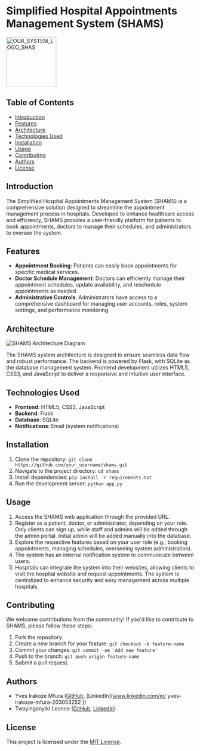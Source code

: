# Simplified Hospital Appointments Management System (SHAMS)

<img width="134" alt="OUR_SYSTEM_LOGO_SHAS" src="https://github.com/yvesmfura/Simplified-hospital-appointment-management-system/assets/132387277/58b3e479-3825-41ba-b7cd-53c5b54cf046">


## Table of Contents

- [Introduction](#introduction)
- [Features](#features)
- [Architecture](#architecture)
- [Technologies Used](#technologies-used)
- [Installation](#installation)
- [Usage](#usage)
- [Contributing](#contributing)
- [Authors](#authors)
- [License](#license)

## Introduction

The Simplified Hospital Appointments Management System (SHAMS) is a comprehensive solution designed to streamline the appointment management process in hospitals. Developed to enhance healthcare access and efficiency, SHAMS provides a user-friendly platform for patients to book appointments, doctors to manage their schedules, and administrators to oversee the system.

## Features

- **Appointment Booking**: Patients can easily book appointments for specific medical services.
- **Doctor Schedule Management**: Doctors can efficiently manage their appointment schedules, update availability, and reschedule appointments as needed.
- **Administrative Controls**: Administrators have access to a comprehensive dashboard for managing user accounts, roles, system settings, and performance monitoring.

## Architecture

![SHAMS Architecture Diagram](link_to_architecture_diagram)

The SHAMS system architecture is designed to ensure seamless data flow and robust performance. The backend is powered by Flask, with SQLite as the database management system. Frontend development utilizes HTML5, CSS3, and JavaScript to deliver a responsive and intuitive user interface.

## Technologies Used

- **Frontend**: HTML5, CSS3, JavaScript
- **Backend**: Flask
- **Database**: SQLite
- **Notifications**: Email (system notifications)

## Installation

1. Clone the repository: `git clone https://github.com/your_username/shams.git`
2. Navigate to the project directory: `cd shams`
3. Install dependencies: `pip install -r requirements.txt`
4. Run the development server: `python app.py`

## Usage

1. Access the SHAMS web application through the provided URL.
2. Register as a patient, doctor, or administrator, depending on your role. Only clients can sign up, while staff and admins will be added through the admin portal. Initial admin will be added manually into the database.
3. Explore the respective features based on your user role (e.g., booking appointments, managing schedules, overseeing system administration).
4. The system has an internal notification system to communicate between users.
5. Hospitals can integrate the system into their websites, allowing clients to visit the hospital website and request appointments. The system is centralized to enhance security and easy management across multiple hospitals.

## Contributing

We welcome contributions from the community! If you'd like to contribute to SHAMS, please follow these steps:

1. Fork the repository.
2. Create a new branch for your feature: `git checkout -b feature-name`
3. Commit your changes: `git commit -am 'Add new feature'`
4. Push to the branch: `git push origin feature-name`
5. Submit a pull request.

## Authors

- Yves Irakoze Mfura ([GitHub](https://github.com/yvesmfura), [LinkedIn](www.linkedin.com/in/
yves-irakoze-mfura-203053252
))
- Twayinganyiki Leonce ([GitHub](link_to_leonce_github), [LinkedIn](link_to_leonce_linkedin))

## License

This project is licensed under the [MIT License](link_to_license).

